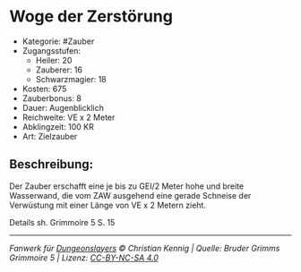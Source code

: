 # Woge der Zerstörung

- Kategorie: #Zauber
- Zugangsstufen:
  - Heiler: 20
  - Zauberer: 16
  - Schwarzmagier: 18
- Kosten: 675
- Zauberbonus: 8
- Dauer: Augenblicklich
- Reichweite: VE x 2 Meter
- Abklingzeit: 100 KR
- Art: Zielzauber

## Beschreibung:

Der Zauber erschafft eine je bis zu GEI/2 Meter hohe und breite Wasserwand, die vom ZAW ausgehend eine gerade Schneise der Verwüstung mit einer Länge von VE x 2 Metern zieht.



Details sh. Grimmoire 5 S. 15

---

_Fanwerk für [Dungeonslayers](https://www.dungeonslayers.net/) © Christian Kennig | Quelle: Bruder Grimms Grimmoire 5 | Lizenz: [CC-BY-NC-SA 4.0](https://creativecommons.org/licenses/by-nc-sa/4.0/deed.de)_
